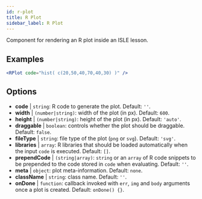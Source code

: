 ```yaml
---
id: r-plot
title: R Plot
sidebar_label: R Plot
---
```


Component for rendering an R plot inside an ISLE lesson.

## Examples

```jsx live
<RPlot code="hist( c(20,50,40,70,40,30) )" />
```

## Options

* __code__ | `string`: R code to generate the plot. Default: `''`.
* __width__ | `(number|string)`: width of the plot (in px). Default: `600`.
* __height__ | `(number|string)`: height of the plot (in px). Default: `'auto'`.
* __draggable__ | `boolean`: controls whether the plot should be draggable. Default: `false`.
* __fileType__ | `string`: file type of the plot (`png` or `svg`). Default: `'svg'`.
* __libraries__ | `array`: R libraries that should be loaded automatically when the input `code` is executed. Default: `[]`.
* __prependCode__ | `(string|array)`: `string` or an `array` of R code snippets to be prepended to the code stored in `code` when evaluating. Default: `''`.
* __meta__ | `object`: plot meta-information. Default: `none`.
* __className__ | `string`: class name. Default: `''`.
* __onDone__ | `function`: callback invoked with `err`, `img` and `body` arguments once a plot is created. Default: `onDone() {}`.
